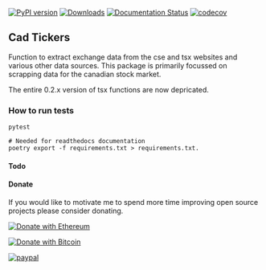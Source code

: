 [![PyPI version](https://badge.fury.io/py/cad-tickers.svg)](https://badge.fury.io/py/cad-tickers) [![Downloads](https://pepy.tech/badge/cad-tickers)](https://pepy.tech/project/cad-tickers) [![Documentation Status](https://readthedocs.org/projects/cad-tickers/badge/?version=latest)](https://cad-tickers.readthedocs.io/en/latest/?badge=latest) [![codecov](https://codecov.io/gh/FriendlyUser/cad_tickers/branch/master/graph/badge.svg)](https://codecov.io/gh/FriendlyUser/cad_tickers)
 
## Cad Tickers
Function to extract exchange data from the cse and tsx websites and various other data sources. This package is primarily focussed on scrapping data for the canadian stock market.


The entire 0.2.x version of tsx functions are now depricated.


### How to run tests

```
pytest
```

```
# Needed for readthedocs documentation
poetry export -f requirements.txt > requirements.txt.
```

#### Todo


#### Donate

If you would like to motivate me to spend more time improving open source projects please consider donating.

[![Donate with Ethereum](https://en.cryptobadges.io/badge/big/0x9d18acAB9Fe749Cbf899B2FD63Bf25e64829bbF3)](https://en.cryptobadges.io/donate/0x9d18acAB9Fe749Cbf899B2FD63Bf25e64829bbF3)

[![Donate with Bitcoin](https://en.cryptobadges.io/badge/big/1BMWhjCrTE3Dn94oHnrk6XMZAS3hjq3vdD)](https://en.cryptobadges.io/donate/1BMWhjCrTE3Dn94oHnrk6XMZAS3hjq3vdD)

[![paypal](https://www.paypalobjects.com/en_US/i/btn/btn_donateCC_LG.gif)](https://www.paypal.com/cgi-bin/webscr?cmd=_donations&business=Z6M6Y83D3URSU&item_name=Motivating+me+to+continue+to+produce+open+source+projects&currency_code=CAD)